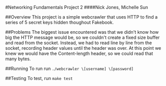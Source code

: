 #Networking Fundamentals Project 2
####Nick Jones, Michelle Sun

##Overview
This project is a simple webcrawler that uses HTTP to find a series of
5 secret keys hidden thoughout Fakebook.

##Problems
The biggest issue encountered was that we didn't know
how big the HTTP message would be, so we couldn't create a
fixed size buffer and read from the socket.  Instead, we
had to read line by line from the socket, recording header
values until the header was over.  At this point we knew
we would have the Content-length header, so we could
read that many bytes.

##Running
To run run `./webcrawler \[username] \[password]`

##Testing
To test, run `make test`
